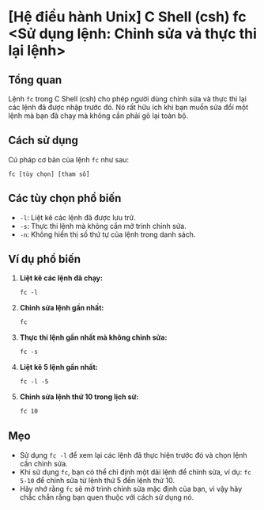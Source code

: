 # [Hệ điều hành Unix] C Shell (csh) fc <Sử dụng lệnh: Chỉnh sửa và thực thi lại lệnh>

## Tổng quan
Lệnh `fc` trong C Shell (csh) cho phép người dùng chỉnh sửa và thực thi lại các lệnh đã được nhập trước đó. Nó rất hữu ích khi bạn muốn sửa đổi một lệnh mà bạn đã chạy mà không cần phải gõ lại toàn bộ.

## Cách sử dụng
Cú pháp cơ bản của lệnh `fc` như sau:
```
fc [tùy chọn] [tham số]
```

## Các tùy chọn phổ biến
- `-l`: Liệt kê các lệnh đã được lưu trữ.
- `-s`: Thực thi lệnh mà không cần mở trình chỉnh sửa.
- `-n`: Không hiển thị số thứ tự của lệnh trong danh sách.

## Ví dụ phổ biến
1. **Liệt kê các lệnh đã chạy:**
   ```csh
   fc -l
   ```

2. **Chỉnh sửa lệnh gần nhất:**
   ```csh
   fc
   ```

3. **Thực thi lệnh gần nhất mà không chỉnh sửa:**
   ```csh
   fc -s
   ```

4. **Liệt kê 5 lệnh gần nhất:**
   ```csh
   fc -l -5
   ```

5. **Chỉnh sửa lệnh thứ 10 trong lịch sử:**
   ```csh
   fc 10
   ```

## Mẹo
- Sử dụng `fc -l` để xem lại các lệnh đã thực hiện trước đó và chọn lệnh cần chỉnh sửa.
- Khi sử dụng `fc`, bạn có thể chỉ định một dải lệnh để chỉnh sửa, ví dụ: `fc 5-10` để chỉnh sửa từ lệnh thứ 5 đến lệnh thứ 10.
- Hãy nhớ rằng `fc` sẽ mở trình chỉnh sửa mặc định của bạn, vì vậy hãy chắc chắn rằng bạn quen thuộc với cách sử dụng nó.
